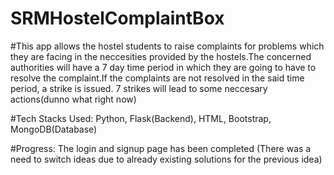 # SRMHostelComplaintBox

#This app allows the hostel students to raise complaints for problems which they are facing in the neccesities provided by the hostels.The concerned authorities will have a 7 day time period in which they are going to have to resolve the complaint.If the complaints are not resolved in the said time period, a strike is issued. 7 strikes will lead to some neccesary actions(dunno what right now)

#Tech Stacks Used: Python, Flask(Backend), HTML, Bootstrap, MongoDB(Database)

#Progress: The login and signup page has been completed (There was a need to switch ideas due to already existing solutions for the previous idea)
